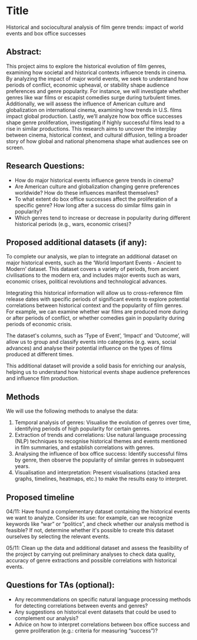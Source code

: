 # Title
Historical and sociocultural analysis of film genre trends: impact of world events and box office successes

## Abstract: 

This project aims to explore the historical evolution of film genres, examining how societal and historical contexts influence trends in cinema. 
By analyzing the impact of major world events, we seek to understand how periods of conflict, economic upheaval, or stability shape audience preferences and genre popularity. For instance, we will investigate whether genres like war films or escapist comedies surge during turbulent times. Additionally, we will assess the influence of American culture and globalization on international cinema, examining how trends in U.S. films impact global production. 
Lastly, we’ll analyze how box office successes shape genre proliferation, investigating if highly successful films lead to a rise in similar productions. This research aims to uncover the interplay between cinema, historical context, and cultural diffusion, telling a broader story of how global and national phenomena shape what audiences see on screen.

## Research Questions:

- How do major historical events influence genre trends in cinema?
- Are American culture and globalization changing genre preferences worldwide? How do these influences manifest themselves?
- To what extent do box office successes affect the proliferation of a specific genre? How long after a success do similar films gain in popularity?
- Which genres tend to increase or decrease in popularity during different historical periods (e.g., wars, economic crises)?

## Proposed additional datasets (if any):

To complete our analysis, we plan to integrate an additional dataset on major historical events, such as the ‘World Important Events - Ancient to Modern’ dataset. This dataset covers a variety of periods, from ancient civilisations to the modern era, and includes major events such as wars, economic crises, political revolutions and technological advances.

Integrating this historical information will allow us to cross-reference film release dates with specific periods of significant events to explore potential correlations between historical context and the popularity of film genres. For example, we can examine whether war films are produced more during or after periods of conflict, or whether comedies gain in popularity during periods of economic crisis.

The dataset's columns, such as ‘Type of Event’, ‘Impact’ and ‘Outcome’, will allow us to group and classify events into categories (e.g. wars, social advances) and analyse their potential influence on the types of films produced at different times.

This additional dataset will provide a solid basis for enriching our analysis, helping us to understand how historical events shape audience preferences and influence film production.

## Methods

We will use the following methods to analyse the data:

1) Temporal analysis of genres: Visualise the evolution of genres over time, identifying periods of high popularity for certain genres.
2) Extraction of trends and correlations: Use natural language processing (NLP) techniques to recognise historical themes and events mentioned in film summaries, and establish correlations with genres.
3) Analysing the influence of box office success: Identify successful films by genre, then observe the popularity of similar genres in subsequent years.
4) Visualisation and interpretation: Present visualisations (stacked area graphs, timelines, heatmaps, etc.) to make the results easy to interpret.

## Proposed timeline

04/11: Have found a complementary dataset containing the historical events we want to analyze. Consider its use: for example, can we recognize keywords like “war” or “politics”, and check whether our analysis method is feasible? If not, determine whether it's possible to create this dataset ourselves by selecting the relevant events.

05/11: Clean up the data and additional dataset and assess the feasibility of the project by carrying out preliminary analyses to check data quality, accuracy of genre extractions and possible correlations with historical events.


## Questions for TAs (optional): 

- Any recommendations on specific natural language processing methods for detecting correlations between events and genres?
- Any suggestions on historical event datasets that could be used to complement our analysis?
- Advice on how to interpret correlations between box office success and genre proliferation (e.g.: criteria for measuring “success”)?
